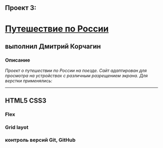 ## Проект 3: 
# [Путешествие по России]("https://dmitriykorchagin.github.io/russian-travel/index.html")

## выполнил Дмитрий Корчагин

### **Описание**

*Проект о путешествии по России на поезде.*
*Сайт адаптирован для просмотра на устройствах с различным разрещением экрана.*
 *Для верстки применялись:*
___
## **HTML5 CSS3** 
### **Flex**
### **Grid layot**
### **контроль версий Git, GitHub**

